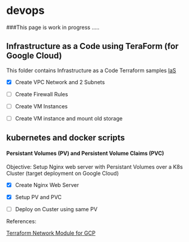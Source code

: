 # devops
###This page is work in progress .....

## Infrastructure as a Code using TeraForm (for Google Cloud)
This folder contains Infrastructure as a Code Terraform samples
[IaS](https://github.com/naumanyousuf/devops/tree/main/IaC)

- [x] Create VPC Network and 2 Subnets
- [ ] Create Firewall Rules
- [ ] Create VM Instances 
- [ ] Create VM instance and mount old storage


## kubernetes and docker scripts

#### Persistant Volumes (PV) and Persistent Volume Claims (PVC)
Objective: Setup Nginx web server with Persistant Volumes over a K8s Cluster (target deployment on Google Cloud)


- [x] Create Nginx Web Server
- [x] Setup PV and PVC
- [ ] Deploy on Custer using same PV



References:

[Terraform Network Module for GCP](https://github.com/terraform-google-modules/terraform-google-network)
